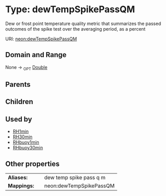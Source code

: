 
# Type: dewTempSpikePassQM


Dew or frost point temperature quality metric that summarizes the passed outcomes of the spike test over the averaging period, as a percent

URI: [neon:dewTempSpikePassQM](https://data.neonscience.org/dewTempSpikePassQM)


## Domain and Range

None ->  <sub>OPT</sub> [Double](types/Double.md)

## Parents


## Children


## Used by

 * [RH1min](RH1min.md)
 * [RH30min](RH30min.md)
 * [RHbuoy1min](RHbuoy1min.md)
 * [RHbuoy30min](RHbuoy30min.md)

## Other properties

|  |  |  |
| --- | --- | --- |
| **Aliases:** | | dew temp spike pass q m |
| **Mappings:** | | neon:dewTempSpikePassQM |


